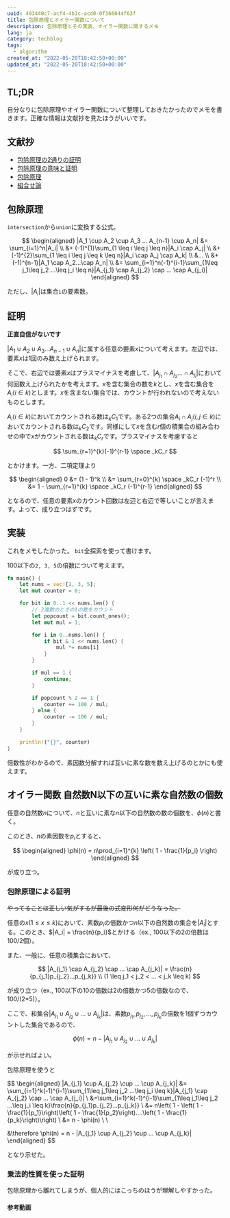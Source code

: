 ```yaml
---
uuid: 403440c7-acf4-4b1c-acd0-0f366044f63f
title: 包除原理とオイラー関数について
description: 包除原理とその実装、オイラー関数に関するメモ
lang: ja
category: techblog
tags:
  - algorithm
created_at: "2022-05-20T18:42:50+00:00"
updated_at: "2022-05-20T18:42:50+00:00"
---
```


## TL;DR

自分なりに包除原理やオイラー関数について整理しておきたかったのでメモを書きます。正確な情報は文献抄を見たほうがいいです。

## 文献抄

- [包除原理の2通りの証明](https://manabitimes.jp/math/611)
- [包除原理の意味と証明](http://www.mathlion.jp/article/ar094.html)
- [包除原理](https://satanic0258.hatenablog.com/entry/2016/04/10/104524)
- [組合せ論](https://www.ci.seikei.ac.jp/yamamoto/lecture/combinatorics/text.pdf)

## 包除原理

`intersection`から`union`に変換する公式。

$$
\begin{aligned}
|A_1 \cup A_2 \cup A_3 ... A_{n-1} \cup A_n| &= \sum_{i=1}^n|A_i| \\
&+ (-1)^{1}\sum_{1 \leq i \leq j \leq n}|A_i \cap A_j| \\
&+ (-1)^{2}\sum_{1 \leq i \leq j \leq k \leq n}|A_i \cap A_j \cap A_k| \\
&... \\
&+ (-1)^{n-1}|A_1 \cap A_2...\cap A_n| \\
&= \sum_{i=1}^n(-1)^{i-1}\sum_{1\leq j_1\leq j_2 ...\leq j_i \leq n}|A_{j_1} \cap A_{j_2} \cap ... \cap A_{j_i}|
\end{aligned}
$$

ただし、$|A_i|$は集合`i`の要素数。

## 証明

**正直自信がないです**

$|A_1 \cup A_2 \cup A_3 ... A_{n-1} \cup A_n|$に属する任意の要素$x$について考えます。左辺では、要素$x$は1回のみ数え上げられます。

そこで、右辺では要素$x$はプラスマイナスを考慮して、$|A_{j_1} \cap A_{j_2} ... \cap A_{j_i}|$において何回数え上げられたかを考えます。$x$を含む集合の数を$k$とし、$x$を含む集合を$A_i (i \in k)$とします。$x$を含まない集合では、カウントが行われないので考えないものとします。

$A_i (i\in k)$においてカウントされる数は$_kC_1$です。ある2つの集合$A_i \cap A_j (i,j \in k)$においてカウントされる数は$_kC_2$です。同様にして$x$を含む$r$個の積集合の組み合わせの中で$x$がカウントされる数は$_kC_r$です。プラスマイナスを考慮すると

$$
\sum_{r=1}^{k}(-1)^{r-1} \space _kC_r
$$

とかけます。一方、二項定理より

$$
\begin{aligned}
0 &= (1 - 1)^k \\
&= \sum_{r=0}^{k} \space _kC_r (-1)^r \\
&= 1 - \sum_{r=1}^{k} \space _kC_r (-1)^{r-1}
\end{aligned}
$$

となるので、任意の要素$x$のカウント回数は左辺と右辺で等しいことが言えます。よって、成り立つはずです。

## 実装

これをメモしたかった。
`bit`全探索を使って書けます。

100以下の`2, 3, 5`の倍数について考えます。

```rust
fn main() {
    let nums = vec![2, 3, 5];
    let mut counter = 0;

    for bit in 0..1 << nums.len() {
        // 2進数のときの1の数をカウント
        let popcount = bit.count_ones();
        let mut mul = 1;

        for i in 0..nums.len() {
            if bit & 1 << nums.len() {
                mul *= nums[i]
            }
        }

        if mul == 1 {
            continue;
        }

        if popcount % 2 == 1 {
            counter += 100 / mul;
        } else {
            counter -= 100 / mul;
        }
    }

    println!("{}", counter)
}
```

倍数性がわかるので、素因数分解すれば互いに素な数を数え上げるのとかにも使えます。

## オイラー関数 自然数N以下の互いに素な自然数の個数

任意の自然数$n$について、$n$と互いに素な$n$以下の自然数の数の個数を、$\phi(n)$と書く。

このとき、$n$の素因数を$p_i$とすると、

$$
\begin{aligned}
\phi(n) = n\prod_{i=1}^{k} \left( 1 - \frac{1}{p_i} \right)
\end{aligned}
$$

が成り立つ。

### 包除原理による証明

<s>やってることは正しい気がするが最後の式変形何がどうなった。</s>

任意の$x (1 \leq x \leq k)$において、素数$p_i$の倍数かつ$n$以下の自然数の集合を$|A_i|$とする。このとき、$|A_i| = \frac{n}{p_i}$とかける（ex., 100以下の2の倍数は100/2個）。

また、一般に、任意の積集合において、

$$
|A_{j_1} \cap A_{j_2} \cap ... \cap A_{j_k}| = \frac{n}{p_{j_1}p_{j_2}...p_{j_k}} \\
(1 \leq j_1 < j_2 < ... < j_k \leq k)
$$

が成り立つ（ex., 100以下の10の倍数は2の倍数かつ5の倍数なので、100/(2*5)）。

ここで、和集合$|A_{j_1} \cup A_{j_2} \cup ... \cup A_{j_k} |$は、素数$p_{j_1},p_{j_2},...,p_{j_k}$の倍数を1個ずつカウントした集合であるので、

$$
\phi(n) = n - |A_{j_1} \cup A_{j_2} \cup ... \cup A_{j_k}|
$$

が示せればよい。

包除原理を使うと

$$
\begin{aligned}
|A_{j_1} \cup A_{j_2} \cup ... \cup A_{j_k}| &=
\sum_{i=1}^k(-1)^{i-1}\sum_{1\leq j_1\leq j_2 ...\leq j_i \leq k}|A_{j_1} \cap A_{j_2} \cap ... \cap A_{j_i}| \\
&=\sum_{i=1}^k(-1)^{i-1}\sum_{1\leq j_1\leq j_2 ...\leq j_i \leq k}\frac{n}{p_{j_1}p_{j_2}...p_{j_k}} \\
&= n\left( 1 - \left( 1 - \frac{1}{p_1}\right)\left( 1 - \frac{1}{p_2}\right)....\left( 1 - \frac{1}{p_k}\right)\right) \\
&= n - \phi(n) \\ \\

&\therefore \phi(n) = n - |A_{j_1} \cup A_{j_2} \cup ... \cup A_{j_k}|
\end{aligned}
$$

となり示せた。

### 乗法的性質を使った証明

包除原理から離れてしまうが、個人的にはこっちのほうが理解しやすかった。

#### 参考動画

<amp-youtube
    data-videoid="oG5z08Hj1NE"
    layout="fixed"
    width="320" height="180">
</amp-youtube>
